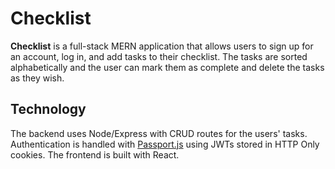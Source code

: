 # Checklist

**Checklist** is a full-stack MERN application that allows users to sign up for an account, log in, and add tasks to their checklist. The tasks are sorted alphabetically and the user can mark them as complete and delete the tasks as they wish.

## Technology

The backend uses Node/Express with CRUD routes for the users' tasks. Authentication is handled with [Passport.js](https://www.passportjs.org/) using JWTs stored in HTTP Only cookies. The frontend is built with React.

